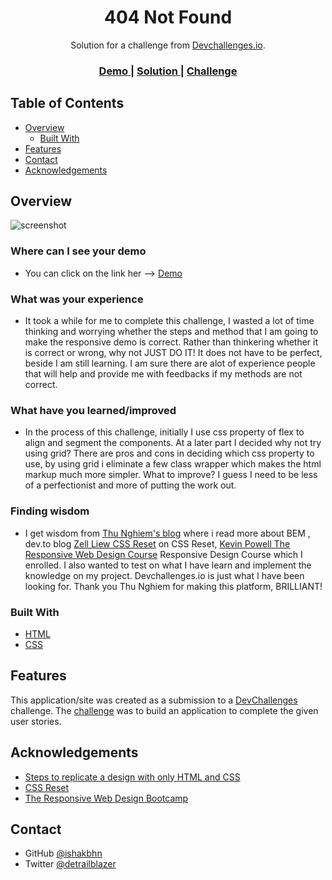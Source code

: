 <!-- Please update value in the {}  -->

<h1 align="center">404 Not Found</h1>

<div align="center">
   Solution for a challenge from  <a href="http://devchallenges.io" target="_blank">Devchallenges.io</a>.
</div>

<div align="center">
  <h3>
    <a href="https://devchallenges-404-not-found-138m0slv8.vercel.app/">
      Demo
    </a>
    <span> | </span>
    <a href="https://devchallenges.io/solutions/oOh9CfgJnnTsUiXUT3gs">
      Solution
    </a>
    <span> | </span>
    <a href="https://devchallenges.io/challenges/wBunSb7FPrIepJZAg0sY">
      Challenge
    </a>
  </h3>
</div>

<!-- TABLE OF CONTENTS -->

## Table of Contents

- [Overview](#overview)
  - [Built With](#built-with)
- [Features](#features)
- [Contact](#contact)
- [Acknowledgements](#acknowledgements)

<!-- OVERVIEW -->

## Overview

![screenshot](images/404-not-found.gif)

### Where can I see your demo

- You can click on the link her --> [Demo](https://devchallenges-404-not-found-138m0slv8.vercel.app/)

### What was your experience

- It took a while for me to complete this challenge, I wasted a lot of time thinking and worrying whether the steps and method that I am going to make the responsive demo is correct. Rather than thinkering whether it is correct or wrong, why not JUST DO IT! It does not have to be perfect, beside I am still learning. I am sure there are alot of experience people that will help and provide me with feedbacks if my methods are not correct.

### What have you learned/improved

- In the process of this challenge, initially I use css property of flex to align and segment the components. At a later part I decided why not try using grid? There are pros and cons in deciding which css property to use, by using grid i eliminate a few class wrapper which makes the html markup much more simpler. What to improve? I guess I need to be less of a perfectionist and more of putting the work out.

### Finding wisdom

- I get wisdom from [Thu Nghiem's blog](https://blogs.devchallenges.io/posts/IrZfHhYWIoKb4QuHa2k8) where i read more about BEM , dev.to blog [Zell Liew CSS Reset](https://dev.to/zellwk/my-css-reset--jbp?signin=true) on CSS Reset, [Kevin Powell The Responsive Web Design Course](https://scrimba.com/learn/responsive) Responsive Design Course which I enrolled. I also wanted to test on what I have learn and implement the knowledge on my project. Devchallenges.io is just what I have been looking for. Thank you Thu Nghiem for making this platform, BRILLIANT!

### Built With

<!-- This section should list any major frameworks that you built your project using. Here are a few examples.-->

- [HTML](https://developer.mozilla.org/en-US/docs/Web/HTML)
- [CSS](https://developer.mozilla.org/en-US/docs/Glossary/CSS)

## Features

<!-- List the features of your application or follow the template. Don't share the figma file here :) -->

This application/site was created as a submission to a [DevChallenges](https://devchallenges.io/challenges) challenge. The [challenge](https://devchallenges.io/challenges/wBunSb7FPrIepJZAg0sY) was to build an application to complete the given user stories.

## Acknowledgements

<!-- This section should list any articles or add-ons/plugins that helps you to complete the project. This is optional but it will help you in the future. For exmpale -->

- [Steps to replicate a design with only HTML and CSS](https://devchallenges-blogs.web.app/how-to-replicate-design/)
- [CSS Reset](https://dev.to/zellwk/my-css-reset--jbp?signin=true)
- [The Responsive Web Design Bootcamp](https://scrimba.com/learn/responsive)

## Contact

- GitHub [@ishakbhn](https://{github.com/ishakbhn})
- Twitter [@detrailblazer](https://{twitter.com/detrailblazer})
